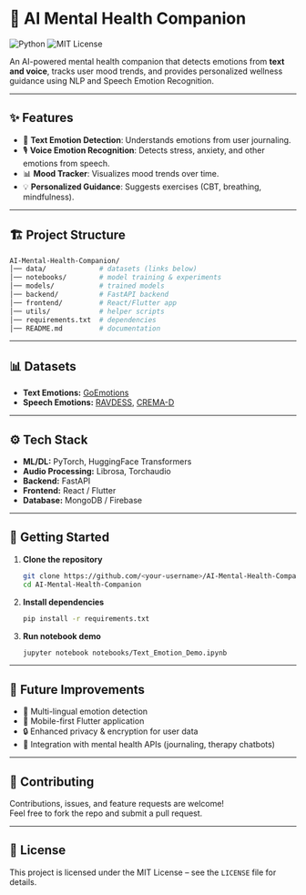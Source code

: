 
# 🧠 AI Mental Health Companion

![Python](https://img.shields.io/badge/Python-3.8%2B-blue?logo=python)
![MIT License](https://img.shields.io/badge/License-MIT-green.svg)

An AI-powered mental health companion that detects emotions from **text and voice**, tracks user mood trends, and provides personalized wellness guidance using NLP and Speech Emotion Recognition.

---

## ✨ Features

- 📝 **Text Emotion Detection**: Understands emotions from user journaling.
- 🎙️ **Voice Emotion Recognition**: Detects stress, anxiety, and other emotions from speech.
- 📊 **Mood Tracker**: Visualizes mood trends over time.
- 💡 **Personalized Guidance**: Suggests exercises (CBT, breathing, mindfulness).

---

## 🏗️ Project Structure

```bash
AI-Mental-Health-Companion/
│── data/             # datasets (links below)
│── notebooks/        # model training & experiments
│── models/           # trained models
│── backend/          # FastAPI backend
│── frontend/         # React/Flutter app
│── utils/            # helper scripts
│── requirements.txt  # dependencies
│── README.md         # documentation
```

---

## 📊 Datasets

- **Text Emotions:** [GoEmotions](https://github.com/google-research/google-research/tree/master/goemotions)
- **Speech Emotions:** [RAVDESS](https://zenodo.org/record/1188976), [CREMA-D](https://www.kaggle.com/datasets/ejlok1/cremad)

---

## ⚙️ Tech Stack

- **ML/DL:** PyTorch, HuggingFace Transformers
- **Audio Processing:** Librosa, Torchaudio
- **Backend:** FastAPI
- **Frontend:** React / Flutter
- **Database:** MongoDB / Firebase

---

## 🚀 Getting Started

1. **Clone the repository**
	```bash
	git clone https://github.com/<your-username>/AI-Mental-Health-Companion.git
	cd AI-Mental-Health-Companion
	```

2. **Install dependencies**
	```bash
	pip install -r requirements.txt
	```

3. **Run notebook demo**
	```bash
	jupyter notebook notebooks/Text_Emotion_Demo.ipynb
	```

---

## 📌 Future Improvements

- 🧩 Multi-lingual emotion detection
- 📱 Mobile-first Flutter application
- 🔒 Enhanced privacy & encryption for user data
- 🤝 Integration with mental health APIs (journaling, therapy chatbots)

---

## 🤝 Contributing

Contributions, issues, and feature requests are welcome!  
Feel free to fork the repo and submit a pull request.

---

## 📜 License

This project is licensed under the MIT License – see the `LICENSE` file for details.